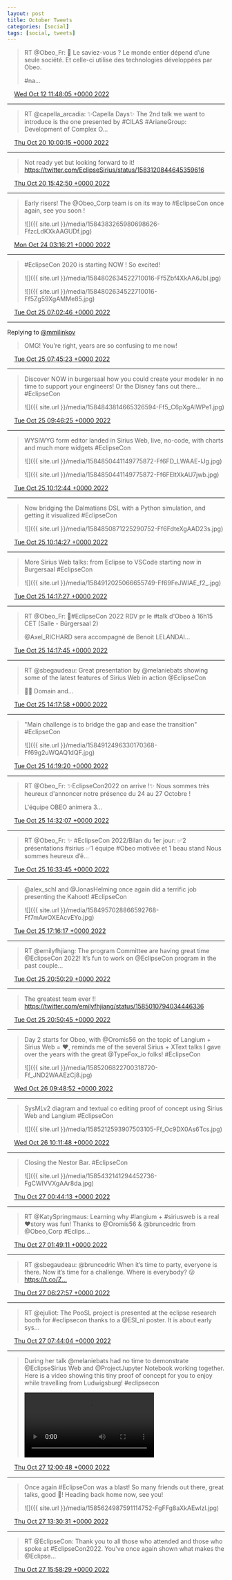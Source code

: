 ```yaml
---
layout: post
title: October Tweets
categories: [social]
tags: [social, tweets]
---
```


> RT @Obeo_Fr: 🤔 Le saviez-vous ? Le monde entier dépend d’une seule société. Et celle-ci utilise des technologies développées par Obeo.
> 
> #na…

<img src="{{ site.url }}/media/tweet.ico" width="12" /> [Wed Oct 12 11:48:05 +0000 2022](https://twitter.com/bruncedric/status/1580163393855496192)

----

> RT @capella_arcadia: ✨Capella Days✨
> The 2nd talk we want to introduce is the one presented by #CILAS #ArianeGroup: Development of Complex O…

<img src="{{ site.url }}/media/tweet.ico" width="12" /> [Thu Oct 20 10:00:15 +0000 2022](https://twitter.com/bruncedric/status/1583035357733715968)

----

> Not ready yet but looking forward to it! https://twitter.com/EclipseSirius/status/1583120844645359616

<img src="{{ site.url }}/media/tweet.ico" width="12" /> [Thu Oct 20 15:42:50 +0000 2022](https://twitter.com/bruncedric/status/1583121570687770630)

----

> Early risers! The @Obeo_Corp team is on its way to #EclipseCon once again, see you soon ! 
> 
> ![]({{ site.url }}/media/1584383265980698626-FfzcLdKXkAAGUDf.jpg)

<img src="{{ site.url }}/media/tweet.ico" width="12" /> [Mon Oct 24 03:16:21 +0000 2022](https://twitter.com/bruncedric/status/1584383265980698626)

----

> #EclipseCon 2020 is starting NOW ! So excited! 
> 
> ![]({{ site.url }}/media/1584802634522710016-Ff5Zbf4XkAA6JbI.jpg)
> 
> ![]({{ site.url }}/media/1584802634522710016-Ff5Zg59XgAMMe85.jpg)

<img src="{{ site.url }}/media/tweet.ico" width="12" /> [Tue Oct 25 07:02:46 +0000 2022](https://twitter.com/bruncedric/status/1584802634522710016)

----

Replying to [@mmilinkov](https://twitter.com/mmilinkov/status/1584810129479737344)

> OMG! You're right, years are so confusing to me now!

<img src="{{ site.url }}/media/tweet.ico" width="12" /> [Tue Oct 25 07:45:23 +0000 2022](https://twitter.com/bruncedric/status/1584813359010283520)

----

> Discover NOW in burgersaal how you could create your modeler in no time to support your engineers! Or the Disney fans out there... #EclipseCon 
> 
> ![]({{ site.url }}/media/1584843814665326594-Ff5_C6pXgAIWPe1.jpg)

<img src="{{ site.url }}/media/tweet.ico" width="12" /> [Tue Oct 25 09:46:25 +0000 2022](https://twitter.com/bruncedric/status/1584843814665326594)

----

> WYSIWYG form editor landed in Sirius Web, live, no-code, with charts and much more widgets #EclipseCon 
> 
> ![]({{ site.url }}/media/1584850441149775872-Ff6FD_LWAAE-lJg.jpg)
> 
> ![]({{ site.url }}/media/1584850441149775872-Ff6FEltXkAU7jwb.jpg)

<img src="{{ site.url }}/media/tweet.ico" width="12" /> [Tue Oct 25 10:12:44 +0000 2022](https://twitter.com/bruncedric/status/1584850441149775872)

----

> Now bridging the Dalmatians DSL with a Python simulation, and getting it visualized #EclipseCon 
> 
> ![]({{ site.url }}/media/1584850871225290752-Ff6FdteXgAAD23s.jpg)

<img src="{{ site.url }}/media/tweet.ico" width="12" /> [Tue Oct 25 10:14:27 +0000 2022](https://twitter.com/bruncedric/status/1584850871225290752)

----

> More Sirius Web talks: from Eclipse to VSCode starting now in Burgersaal #EclipseCon 
> 
> ![]({{ site.url }}/media/1584912025066655749-Ff69FeJWIAE_f2_.jpg)

<img src="{{ site.url }}/media/tweet.ico" width="12" /> [Tue Oct 25 14:17:27 +0000 2022](https://twitter.com/bruncedric/status/1584912025066655749)

----

> RT @Obeo_Fr: 📣#EclipseCon 2022 
> RDV pr le #talk d'Obeo à 16h15 CET (Salle - Bürgersaal 2)
> 
> @Axel_RICHARD sera accompagné de Benoit LELANDAI…

<img src="{{ site.url }}/media/tweet.ico" width="12" /> [Tue Oct 25 14:17:45 +0000 2022](https://twitter.com/bruncedric/status/1584912099406397443)

----

> RT @sbegaudeau: Great presentation by @melaniebats showing some of the latest features of Sirius Web in action @EclipseCon 
> 
> 👨‍💻 Domain and…

<img src="{{ site.url }}/media/tweet.ico" width="12" /> [Tue Oct 25 14:17:58 +0000 2022](https://twitter.com/bruncedric/status/1584912152904744960)

----

> "Main challenge is to bridge the gap and ease the transition" #EclipseCon 
> 
> ![]({{ site.url }}/media/1584912496330170368-Ff69g2uWQAQ1dQF.jpg)

<img src="{{ site.url }}/media/tweet.ico" width="12" /> [Tue Oct 25 14:19:20 +0000 2022](https://twitter.com/bruncedric/status/1584912496330170368)

----

> RT @Obeo_Fr: ✨EclipseCon2022 on arrive !✨
> Nous sommes très heureux d'annoncer notre présence du 24 au 27 Octobre !
> 
> L'équipe OBEO animera 3…

<img src="{{ site.url }}/media/tweet.ico" width="12" /> [Tue Oct 25 14:32:07 +0000 2022](https://twitter.com/bruncedric/status/1584915715206877184)

----

> RT @Obeo_Fr: ✨ #EclipseCon 2022/Bilan du 1er jour:
> ✅2 présentations #sirius
> ✅1 équipe #Obeo motivée et 1 beau stand
> Nous sommes heureux d’ê…

<img src="{{ site.url }}/media/tweet.ico" width="12" /> [Tue Oct 25 16:33:45 +0000 2022](https://twitter.com/bruncedric/status/1584946326433075200)

----

> @alex_schl and @JonasHelming  once again did a terrific job presenting the Kahoot! #EclipseCon 
> 
> ![]({{ site.url }}/media/1584957028866592768-Ff7mAwOXEAcvEYo.jpg)

<img src="{{ site.url }}/media/tweet.ico" width="12" /> [Tue Oct 25 17:16:17 +0000 2022](https://twitter.com/bruncedric/status/1584957028866592768)

----

> RT @emilyfhjiang: The program Committee are having great time @EclipseCon 2022! It’s fun to work on @EclipseCon program in the past couple…

<img src="{{ site.url }}/media/tweet.ico" width="12" /> [Tue Oct 25 20:50:29 +0000 2022](https://twitter.com/bruncedric/status/1585010933424074752)

----

> The greatest team ever !! https://twitter.com/emilyfhjiang/status/1585010794034446336

<img src="{{ site.url }}/media/tweet.ico" width="12" /> [Tue Oct 25 20:50:45 +0000 2022](https://twitter.com/bruncedric/status/1585011001141129216)

----

> Day 2 starts for Obeo, with @Oromis56 on the topic of Langium + Sirius Web = ❤️, reminds me of the several Sirius + XText talks I gave over the years with the great @TypeFox_io folks! #EclipseCon 
> 
> ![]({{ site.url }}/media/1585206822700318720-Ff_JND2WAAEzCj8.jpg)

<img src="{{ site.url }}/media/tweet.ico" width="12" /> [Wed Oct 26 09:48:52 +0000 2022](https://twitter.com/bruncedric/status/1585206822700318720)

----

> SysMLv2 diagram and textual co editing proof of concept using Sirius Web and Langium #EclipseCon 
> 
> ![]({{ site.url }}/media/1585212593907503105-Ff_Oc9DX0As6Tcs.jpg)

<img src="{{ site.url }}/media/tweet.ico" width="12" /> [Wed Oct 26 10:11:48 +0000 2022](https://twitter.com/bruncedric/status/1585212593907503105)

----

> Closing the Nestor Bar. #EclipseCon 
> 
> ![]({{ site.url }}/media/1585432141294452736-FgCWIVVXgAAr8da.jpg)

<img src="{{ site.url }}/media/tweet.ico" width="12" /> [Thu Oct 27 00:44:13 +0000 2022](https://twitter.com/bruncedric/status/1585432141294452736)

----

> RT @KatySpringmaus: Learning why #langium + #siriusweb is a real ❤️story was fun! Thanks to @Oromis56 &amp; @bruncedric from @Obeo_Corp #Eclips…

<img src="{{ site.url }}/media/tweet.ico" width="12" /> [Thu Oct 27 01:49:11 +0000 2022](https://twitter.com/bruncedric/status/1585448492767784960)

----

> RT @sbegaudeau: @bruncedric When it’s time to party, everyone is there. Now it’s time for a challenge. Where is everybody? 😛 https://t.co/Z…

<img src="{{ site.url }}/media/tweet.ico" width="12" /> [Thu Oct 27 06:27:57 +0000 2022](https://twitter.com/bruncedric/status/1585518645458903043)

----

> RT @ejuliot: The PooSL project is presented at the eclipse research booth for #eclipsecon thanks to a @ESI_nl poster. It is about early sys…

<img src="{{ site.url }}/media/tweet.ico" width="12" /> [Thu Oct 27 07:44:04 +0000 2022](https://twitter.com/bruncedric/status/1585537801730330625)

----

> During her talk @melaniebats had no time to demonstrate @EclipseSirius Web and @ProjectJupyter   Notebook working together. Here is a video showing this tiny proof of concept for you to enjoy while travelling from Ludwigsburg! #eclipsecon 
> 
> <video controls><source src="{{ site.url }}/media/1585602412613697536-mtzkK6_9cWzEgkH4.mp4">Your browser does not support the video tag.</video>

<img src="{{ site.url }}/media/tweet.ico" width="12" /> [Thu Oct 27 12:00:48 +0000 2022](https://twitter.com/bruncedric/status/1585602412613697536)

----

> Once again #EclipseCon was a blast! So many friends out there, great talks, good 🍺! Heading back home now, see you! 
> 
> ![]({{ site.url }}/media/1585624987591114752-FgFFg8aXkAEwlzl.jpg)

<img src="{{ site.url }}/media/tweet.ico" width="12" /> [Thu Oct 27 13:30:31 +0000 2022](https://twitter.com/bruncedric/status/1585624987591114752)

----

> RT @EclipseCon: Thank you to all those who attended and those who spoke at #EclipseCon2022. You've once again shown what makes the @Eclipse…

<img src="{{ site.url }}/media/tweet.ico" width="12" /> [Thu Oct 27 15:58:29 +0000 2022](https://twitter.com/bruncedric/status/1585662227301949440)
